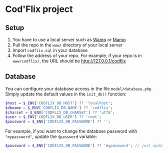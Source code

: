 # Cod'Flix project

## Setup
1. You have to use a local server such as [Wamp](https://wampserver.com/) or [Mamp](https://www.mamp.info/)
1. Pull the repo in the `www/` directory of your local server
1. Import `codflix.sql` in your database
1. Follow the address of your repo. For example, if your repo is in ``www/codflix/``, the URL should be http://127.0.0.1/codflix

## Database
You can configure your database access in the file `model/database.php`. Simply update the default values in the `init_db()` function:
```php
$host = $_ENV['CODFLIX_DB_HOST'] ?? 'localhost';
$dbname = $_ENV['CODFLIX_DB_NAME'] ?? 'codflix';
$charset = $_ENV['CODFLIX_DB_CHARSET'] ?? 'utf8';
$user = $_ENV['CODFLIX_DB_USER'] ?? 'root';
$password = $_ENV['CODFLIX_DB_PASSWORD'] ?? '';
```

For example, if you want to change the database password with `"mypassword"`, update the `$password` variable:

```php
$password = $_ENV['CODFLIX_DB_PASSWORD'] ?? 'mypassword'; // just update at the right side of the ??
```
